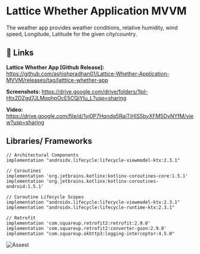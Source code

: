 
# Lattice Whether Application MVVM

The weather app provides weather conditions, relative humidity, wind speed, Longitude, Latitude for the given city/country.



## 🔗 Links

**Lattice Whether App [Github Release]:** https://github.com/ashishpradhan01/Lattice-Whether-Application-MVVM/releases/tag/latttice-whether-app

**Screenshots:** https://drive.google.com/drive/folders/1lpI-Htx2DZgd7JLMqohpOcE5CQjYIu_L?usp=sharing

**Video:** https://drive.google.com/file/d/1yj0P7Hqndq5RaiTiHIS5byXFM5DvNYfM/view?usp=sharing


##  Libraries/ Frameworks

    // Architectural Components
    implementation "androidx.lifecycle:lifecycle-viewmodel-ktx:2.3.1"

    // Coroutines
    implementation 'org.jetbrains.kotlinx:kotlinx-coroutines-core:1.5.1'
    implementation 'org.jetbrains.kotlinx:kotlinx-coroutines-android:1.5.1'

    // Coroutine Lifecycle Scopes
    implementation "androidx.lifecycle:lifecycle-viewmodel-ktx:2.3.1"
    implementation "androidx.lifecycle:lifecycle-runtime-ktx:2.3.1"

    // Retrofit
    implementation 'com.squareup.retrofit2:retrofit:2.9.0'
    implementation 'com.squareup.retrofit2:converter-gson:2.9.0'
    implementation "com.squareup.okhttp3:logging-interceptor:4.5.0"
  
  
  
![Assest](https://i.ibb.co/RbKxNzt/assest.png)
